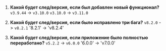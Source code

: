 1. **Какой будет след/версия, если был добавлен новый функционал?**
   `v3.9.44` -> `v3.10.0`
   `v3.10.0` -> `v3.11.0`

2. **Какой будет след/версия, если было исправлено три бага?**
   `v8.2.0` -> `v8.2.1`
   '8.2.1' -> 'v8.2.4'

3. **Какой будет след/версия, если приложение было полностью переработано?**
   `v5.2.2` -> `v6.0.0`
   '6.0.0' -> 'v7.0.0'
